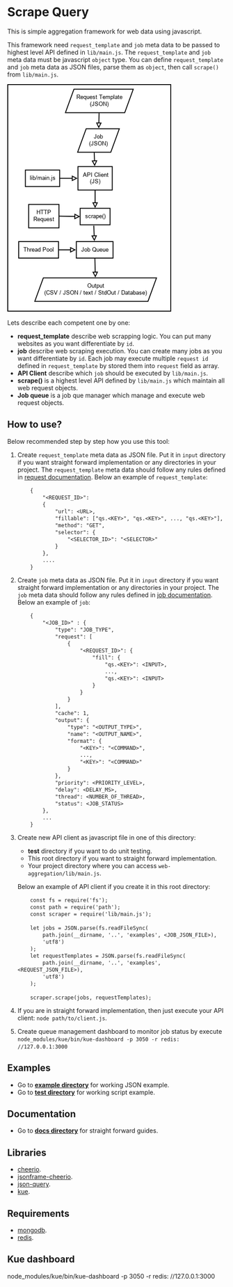 # Scrape Query
This is simple aggregation framework for web data using javascript.

This framework need `request_template` and `job` meta data to be passed to highest level API defined in `lib/main.js`. The `request_template` and `job` meta data must be javascript `object` type. You can define `request_template` and `job` meta data as JSON files, parse them as `object`, then call `scrape()` from `lib/main.js`.

![schema](img/schema.png)

Lets describe each competent one by one:
- **request_template** describe web scrapping logic. You can put many websites as you want differentiate by `id`.
- **job** describe web scraping execution. You can create many jobs as you want differentiate by `id`. Each job may execute multiple `request id` defined in `request_template` by stored them into `request` field as array.
- **API Client** describe which `job` should be executed by `lib/main.js`.
- **scrape()** is a highest level API defined by `lib/main.js` which maintain all web request objects.
- **Job queue** is a job que manager which manage and execute web request objects.

## How to use?
Below recommended step by step how you use this tool:

1. Create `request_template` meta data as JSON file. Put it in `input` directory if you want straight forward implementation or any directories in your project. The `request_template` meta data should follow any rules defined in [request documentation](docs/request.md). Below an example of `request_template`:
    ```
        {
            "<REQUEST_ID>":
            {
                "url": <URL>,
                "fillable": ["qs.<KEY>", "qs.<KEY>", ..., "qs.<KEY>"],
                "method": "GET",
                "selector": {
                    "<SELECTOR_ID>": "<SELECTOR>"
                }
            },
            ....
        }
    ```

2. Create `job` meta data as JSON file. Put it in `input` directory if you want straight forward implementation or any directories in your project. The `job` meta data should follow any rules defined in [job documentation](docs/job.md). Below an example of `job`:
    ```
        {
            "<JOB_ID>" : {
                "type": "JOB_TYPE",
                "request": [
                    {
                        "<REQUEST_ID>": {
                            "fill": {
                                "qs.<KEY>": <INPUT>,
                                ...,
                                "qs.<KEY>": <INPUT>
                            }
                        }
                    }
                ],
                "cache": 1,
                "output": {
                    "type": "<OUTPUT_TYPE>",
                    "name": "<OUTPUT_NAME>",
                    "format": {
                        "<KEY>": "<COMMAND>",
                        ...,
                        "<KEY>": "<COMMAND>"
                    }
                },
                "priority": <PRIORITY_LEVEL>,
                "delay": <DELAY_MS>,
                "thread": <NUMBER_OF_THREAD>,
                "status": <JOB_STATUS>
            },
            ...
        }
    ```

3. Create new API client as javascript file in one of this directory:
    - **test** directory if you want to do unit testing.
    - This root directory if you want to straight forward implementation.
    - Your project directory where you can access `web-aggregation/lib/main.js`.

    Below an example of API client if you create it in this root directory:
    ```
        const fs = require('fs');
        const path = require('path');
        const scraper = require('lib/main.js');

        let jobs = JSON.parse(fs.readFileSync(
            path.join(__dirname, '..', 'examples', <JOB_JSON_FILE>),
            'utf8')
        );
        let requestTemplates = JSON.parse(fs.readFileSync(
            path.join(__dirname, '..', 'examples', <REQUEST_JSON_FILE>),
            'utf8')
        );

        scraper.scrape(jobs, requestTemplates);
    ```

4. If you are in straight forward implementation, then just execute your API client: `node path/to/client.js`.

5. Create queue management dashboard to monitor job status by execute `node_modules/kue/bin/kue-dashboard -p 3050 -r redis: //127.0.0.1:3000`

## Examples
* Go to [**example directory**](examples) for working JSON example.
* Go to [**test directory**](test) for working script example.

## Documentation
* Go to [**docs directory**](docs) for straight forward guides. 

## Libraries
* [cheerio](https://github.com/cheeriojs/cheerio).
* [jsonframe-cheerio](https://github.com/gahabeen/jsonframe-cheerio).
* [json-query](https://github.com/mmckegg/json-query).
* [kue](https://github.com/Automattic/kue).

## Requirements
* [mongodb](https://www.mongodb.com/).
* [redis](http://redis.js.org/).

## Kue dashboard
node_modules/kue/bin/kue-dashboard -p 3050 -r redis: //127.0.0.1:3000